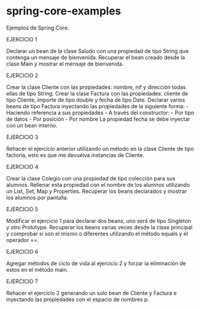 # spring-core-examples
Ejemplos de Spring Core.


EJERCICIO 1

Declarar un bean de la clase Saludo con una propiedad de tipo String que contenga un mensaje de bienvenida.
Recuperar el bean creado desde la clase Main y mostrar el mensaje de bienvenida.


EJERCICIO 2

Crear la clase Cliente con las propiedades: nombre, nif y dirección todas ellas de tipo String.
Crear la clase Factura con las propiedades: cliente de tipo Cliente, importe de tipo double y fecha de tipo Date.
Declarar varios beans de tipo Factura inyectando las propiedades de la siguiente forma:
	- Haciendo referencia a sus propiedades
	- A través del constructor:
		- Por tipo de datos
		- Por posición
		- Por nombre
La propiedad fecha se debe inyectar con un bean interno.


EJERCICIO 3

Rehacer el ejercicio anterior utilizando un método en la clase Cliente de tipo factoría, esto es que me devuelva instancias de Cliente.


EJERCICIO 4

Crear la clase Colegio con una propiedad de tipo colección para sus alumnos. Rellenar esta propiedad con el nombre de los alumnos utilizando un List, Set, Map y Properties.
Recuperar los beans declarados y mostrar los alumnos por pantalla.


EJERCICIO 5

Modificar el ejercicio 1 para declarar dos beans, uno será de tipo Singleton y otro Prototype.
Recuperar los beans varias veces desde la clase principal y comprobar si son el mismo o diferentes utilizando el método equals y el operador ==.


EJERCICIO 6

Agregar métodos de ciclo de vida al ejercicio 2 y forzar la eliminación de estos en el método main.


EJERCICIO 7

Rehacer el ejercicio 2 generando un solo bean de Cliente y Factura e inyectando las propiedades con el espacio de nombres p.


